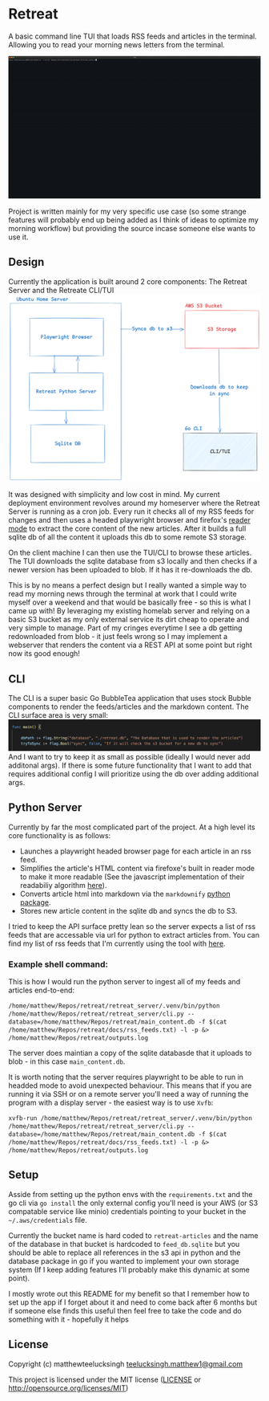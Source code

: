 # Retreat
A basic command line TUI that loads RSS feeds and articles in the terminal. Allowing you to read your morning news letters from the terminal. 

![Example Usage Gif](./docs/retreat_tui_example.gif)

Project is written mainly for my very specific use case (so some strange features will probably end up being added as I think of ideas to optimize my morning workflow) but providing the source incase someone else wants to use it. 

## Design
Currently the application is built around 2 core components: The Retreat Server and the Retreate CLI/TUI
![Basic Design Schema](./docs/basic_design_schema.png)

It was designed with simplicity and low cost in mind. My current deployment environment revolves around my homeserver where the Retreat Server is running as a cron job. Every run it checks all of my RSS feeds for changes and then uses a headed playwright browser and firefox's [reader mode](https://support.mozilla.org/en-US/kb/firefox-reader-view-clutter-free-web-pages) to extract the core content of the new articles. After it builds a full sqlite db of all the content it uploads this db to some remote S3 storage. 

On the client machine I can then use the TUI/CLI to browse these articles. The TUI downloads the sqlite database from s3 locally and then checks if a newer version has been uploaded to blob. If it has it re-downloads the db. 

This is by no means a perfect design but I really wanted a simple way to read my morning news through the terminal at work that I could write myself over a weekend and that would be basically free - so this is what I came up with! By leveraging my existing homelab server and relying on a basic S3 bucket as my only external service its dirt cheap to operate and very simple to manage. Part of my cringes everytime I see a db getting redownloaded from blob - it just feels wrong so I may implement a webserver that renders the content via a REST API at some point but right now its good enough!

## CLI
The CLI is a super basic Go BubbleTea application that uses stock Bubble components to render the feeds/articles and the markdown content. The CLI surface area is very small: 
![Go CLI Args](./docs/go_cli_args.png)
And I want to try to keep it as small as possible (ideally I would never add additonal args). If there is some future functionality that I want to add that requires additional config I will prioritize using the db over adding additional args.

## Python Server
Currently by far the most complicated part of the project. At a high level its core functionality is as follows:
- Launches a playwright headed browser page for each article in an rss feed.
- Simplifies the article's HTML content via firefoxe's built in reader mode to make it more readable (See the javascript implementation of their readabiliy algorithm [here](https://github.com/mozilla/readability)).
- Converts article html into markdown via the `markdownify` [python package](https://pypi.org/project/markdownify/).
- Stores new article content in the sqlite db and syncs the db to S3.

I tried to keep the API surface pretty lean so the server expects a list of rss feeds that are accessable via url for python to extract articles from. You can find my list of rss feeds that I'm currently using the tool with [here](./docs/rss_feeds.txt). 

### Example shell command:
This is how I would run the python server to ingest all of my feeds and articles end-to-end:
```
/home/matthew/Repos/retreat/retreat_server/.venv/bin/python /home/matthew/Repos/retreat/retreat_server/cli.py --database=/home/matthew/Repos/retreat/main_content.db -f $(cat /home/matthew/Repos/retreat/docs/rss_feeds.txt) -l -p &> /home/matthew/Repos/retreat/outputs.log
```
The server does maintian a copy of the sqlite databasde that it uploads to blob - in this case `main_content.db`. 

It is worth noting that the server requires playwright to be able to run in headded mode to avoid unexpected behaviour. This means that if you are running it via SSH or on a remote server you'll need a way of running the program with a display server - the easiest way is to use `Xvfb`:
```
xvfb-run /home/matthew/Repos/retreat/retreat_server/.venv/bin/python /home/matthew/Repos/retreat/retreat_server/cli.py --database=/home/matthew/Repos/retreat/main_content.db -f $(cat /home/matthew/Repos/retreat/docs/rss_feeds.txt) -l -p &> /home/matthew/Repos/retreat/outputs.log
```

## Setup
Asside from setting up the python envs with the `requirements.txt` and the go cli via `go install` the only external config you'll need is your AWS (or S3 compatable service like minio) credentials pointing to your bucket in the `~/.aws/credentials` file. 

Currently the bucket name is hard coded to `retreat-articles` and the name of the database in that bucket is hardcoded to `feed_db.sqlite` but you should be able to replace all references in the s3 api in python and the database package in go if you wanted to implement your own storage system (If I keep adding features I'll probably make this dynamic at some point).

I mostly wrote out this README for my benefit so that I remember how to set up the app if I forget about it and need to come back after 6 months but if someone else finds this useful then feel free to take the code and do something with it - hopefully it helps

## License
Copyright (c) matthewteelucksingh <teelucksingh.matthew1@gmail.com>

This project is licensed under the MIT license ([LICENSE] or <http://opensource.org/licenses/MIT>)

[LICENSE]: ./LICENSE
